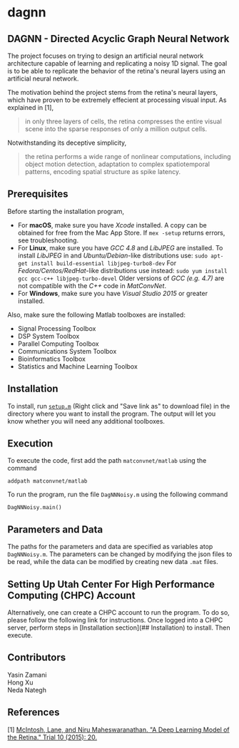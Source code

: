 # dagnn
## DAGNN - Directed Acyclic Graph Neural Network

The project focuses on trying to design an artificial neural network architecture capable of learning and replicating a noisy 1D signal. The goal is to be able to replicate the behavior of the retina's neural layers using an artificial neural network.  

The motivation behind the project stems from the retina's neural layers, which have proven to be extremely effecient at processing visual input. As explained in [1], 
> in only three layers
of cells, the retina compresses the entire visual scene into the sparse responses of only a million output cells.

Notwithstanding its deceptive simplicity, 

> the retina performs a wide range of nonlinear computations, including object motion detection, adaptation to complex spatiotemporal patterns, encoding spatial structure as spike latency.   

## Prerequisites

Before starting the installation program, 

* For **macOS**, make sure you have *Xcode* installed. A copy can be obtained for free from the Mac App Store. If ``mex -setup`` returns errors, see troubleshooting.
* For **Linux**, make sure you have *GCC 4.8* and *LibJPEG* are installed. To install *LibJPEG* in and *Ubuntu/Debian*-like distributions use: ``sudo apt-get install build-essential libjpeg-turbo8-dev`` For *Fedora/Centos/RedHat*-like distributions use instead: ``sudo yum install gcc gcc-c++ libjpeg-turbo-devel`` Older versions of *GCC (e.g. 4.7)* are not compatible with the *C++* code in *MatConvNet*.
* For **Windows**, make sure you have *Visual Studio 2015* or greater installed.

Also, make sure the following Matlab toolboxes are installed:
* Signal Processing Toolbox
* DSP System Toolbox
* Parallel Computing Toolbox
* Communications System Toolbox
* Bioinformatics Toolbox
* Statistics and Machine Learning Toolbox

## Installation

To install, run <a href="https://github.com/Ya-Za/dagnn/raw/master/setup.m" download>``setup.m``</a> (Right click and "Save link as" to download file) in the directory where you want to install the program. The output will let you know whether you will need any additional toolboxes.

## Execution

To execute the code, first add the path `matconvnet/matlab` using the command

	addpath matconvnet/matlab

To run the program, run the file `DagNNNoisy.m` using the following command

	DagNNNoisy.main()

## Parameters and Data

The paths for the parameters and data are specified as variables atop `DagNNNoisy.m`. The parameters can be changed by modifying the json files to be read, while the data can be modified by creating new data `.mat` files.

## Setting Up Utah Center For High Performance Computing (CHPC) Account

Alternatively, one can create a CHPC account to run the program. To do so, please follow the following link for instructions. Once logged into a CHPC server, perform steps in [Installation section](## Installation) to install. Then execute.

## Contributors

Yasin Zamani <br>
Hong Xu <br>
Neda Nategh <br>

## References

[1] [McIntosh, Lane, and Niru Maheswaranathan. "A Deep Learning Model of the Retina." Trial 10 (2015): 20.](https://pdfs.semanticscholar.org/4237/e522a11a04f76f2dc2c0f486d006b6bd9658.pdf)
